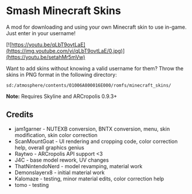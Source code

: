 # Smash Minecraft Skins
A mod for downloading and using your own Minecraft skin to use in-game. Just enter in your username!

[![https://youtu.be/qLbT9ovtLaE](https://img.youtube.com/vi/qLbT9ovtLaE/0.jpg)](https://youtu.be/setahMr5mVw)

Want to add skins without knowing a valid username for them? Throw the skins in PNG format in the following directory:

```
sd:/atmosphere/contents/01006A800016E000/romfs/minecraft_skins/
```

**Note:** Requires Skyline and ARCropolis 0.9.3+

## Credits
* jam1garner - NUTEXB conversion, BNTX conversion, menu, skin modification, skin color correction
* ScanMountGoat - UI rendering and cropping code, color correction help, overall graphics genius
* Raytwo - ARCropolis API support <3
* J4C - base model rework, UV changes
* ThatNintendoNerd - model revamping, material work
* Demonslayerx8 - initial material work
* Kalomaze - testing, minor material edits, color correction help
* tomo - testing